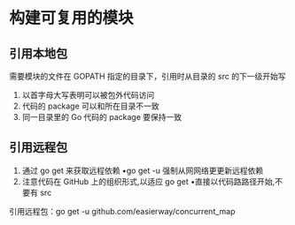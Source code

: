 # 构建可复用的模块
## 引用本地包
需要模块的文件在 GOPATH 指定的目录下，引用时从目录的 src 的下一级开始写

1. 以首字母大写表明可以被包外代码访问
2. 代码的 package 可以和所在目录不一致
3. 同一目录里的 Go 代码的 package 要保持一致
## 引用远程包
1. 通过 go get 来获取远程依赖
•go get -u 强制从网网络更更新远程依赖
2. 注意代码在 GitHub 上的组织形式,以适应 go get
•直接以代码路路径开始,不要有 src

引用远程包：go get -u github.com/easierway/concurrent_map
